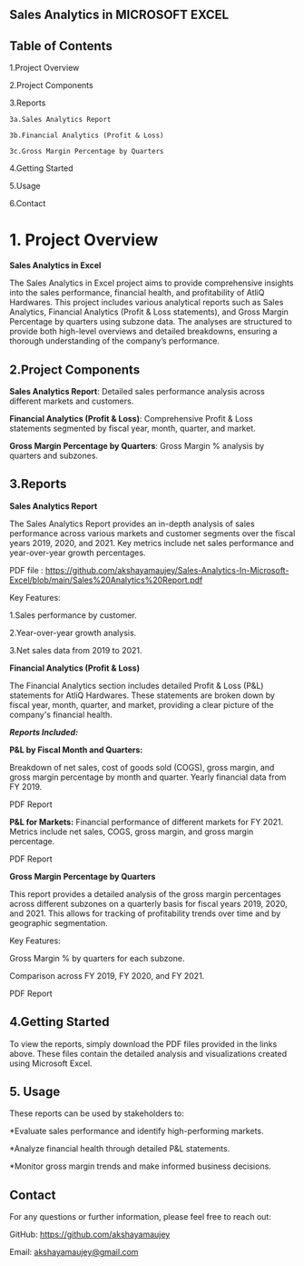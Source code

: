 ## Sales Analytics in  MICROSOFT EXCEL
## Table of Contents
1.Project Overview

2.Project Components

3.Reports

    3a.Sales Analytics Report

    3b.Financial Analytics (Profit & Loss)

    3c.Gross Margin Percentage by Quarters

4.Getting Started

5.Usage

6.Contact
# 1. Project Overview
**Sales Analytics in Excel**


The Sales Analytics in Excel project aims to provide comprehensive insights into the sales performance, financial health, and profitability of AtliQ Hardwares. This project includes various analytical reports such as Sales Analytics, Financial Analytics (Profit & Loss statements), and Gross Margin Percentage by quarters using subzone data. The analyses are structured to provide both high-level overviews and detailed breakdowns, ensuring a thorough understanding of the company’s performance.


## 2.Project Components
**Sales Analytics Report**: Detailed sales performance analysis across different markets and customers.

**Financial Analytics (Profit & Loss)**: Comprehensive Profit & Loss statements segmented by fiscal year, month, quarter, and market.

**Gross Margin Percentage by Quarters**: Gross Margin % analysis by quarters and subzones.
## 3.Reports
**Sales Analytics Report**

The Sales Analytics Report provides an in-depth analysis of sales performance across various markets and customer segments over the fiscal years 2019, 2020, and 2021. Key metrics include net sales performance and year-over-year growth percentages.

PDF file : https://github.com/akshayamaujey/Sales-Analytics-In-Microsoft-Excel/blob/main/Sales%20Analytics%20Report.pdf

Key Features:

1.Sales performance by customer.

2.Year-over-year growth analysis.

3.Net sales data from 2019 to 2021.

**Financial Analytics (Profit & Loss)**

The Financial Analytics section includes detailed Profit & Loss (P&L) statements for AtliQ Hardwares. These statements are broken down by fiscal year, month, quarter, and market, providing a clear picture of the company's financial health.

***Reports Included:***

**P&L by Fiscal Month and Quarters:**

Breakdown of net sales, cost of goods sold (COGS), gross margin, and gross margin percentage by month and quarter.
Yearly financial data from FY 2019.

PDF Report

**P&L for Markets:**
Financial performance of different markets for FY 2021.
Metrics include net sales, COGS, gross margin, and gross margin percentage.

PDF Report

**Gross Margin Percentage by Quarters**

This report provides a detailed analysis of the gross margin percentages across different subzones on a quarterly basis for fiscal years 2019, 2020, and 2021. This allows for tracking of profitability trends over time and by geographic segmentation.

Key Features:

Gross Margin % by quarters for each subzone.

Comparison across FY 2019, FY 2020, and FY 2021.

PDF Report
## 4.Getting Started
To view the reports, simply download the PDF files provided in the links above. These files contain the detailed analysis and visualizations created using Microsoft Excel.
## 5. Usage
These reports can be used by stakeholders to:

*Evaluate sales performance and identify high-performing markets.

*Analyze financial health through detailed P&L statements.

*Monitor gross margin trends and make informed business decisions.
## Contact 
For any questions or further information, please feel free to reach out:

GitHub: https://github.com/akshayamaujey

Email: akshayamaujey@gmail.com
